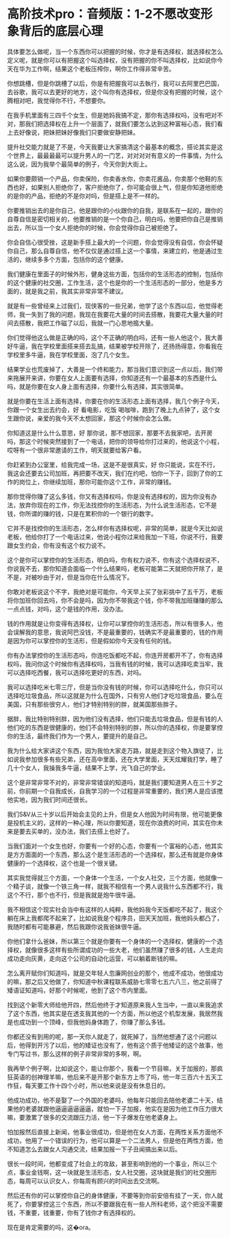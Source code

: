 # 高阶技术pro：音频版：1-2不愿改变形象背后的底层心理

具体要怎么做呢，当一个东西你可以把握的时候，你才是有选择权，就选择权怎么定义呢，就是你可以有把握这个叫选择权，没有把握的你不叫选择权，比如说你今天在华为工作啊，结果这个老板压榨你，啊你工作得非常辛苦。

你想跳槽，但是你跳槽了以后，你是有把握我可以去執行，我可以去阿里巴巴国，去谷歌，我可以去更好的地方，这个叫你有选择权，但是你没有把握的时候，这个腾相对吧，我觉得你不行，不想要你。

在我手机里面有三四千个女生，但是她妈我搞不定，那你有选择权吗，没有吧对不对，那我们把选择权在上升一个层面了，就我们要怎么达到这种富裕心态，我们看上去好像说，把妹把妹好像我们只要做安静把妹。

提升社交能力就是了不是，今天我要让大家搞清这个最基本的概念，搭论其实是这个世界上，最最最最可以提升男人的一门艺，对对对对有意义的一件事情，为什么这么说，因为我举个最简单的例子，今天你到大街上。

如果你要颇销一个产品，你卖保险，你卖香水你，你卖花酱品，你卖那个他鞋的东西也好，如果别人拒绝你了，客户拒绝你了，你可能会很上气，但是你知道他拒绝的是你的产品，拒绝的不是你对吗，但是搭上是不一样的。

你要推销出去的是你自己，他是跟你的小伙跟你的自我，是联系在一起的，跟你的自尊自信是密切相关的，他要推销的是一个你自己，明白吗，他要把你自己是推销出去，所以当一个女人拒绝你的时候，你会觉得你自己被拒绝了。

你会自信心很受挫，这是新手搭上最大的一个问题，你会觉得没有自信，你会怀疑你自己，那么自尊自信，他不仅仅是通过搭上这一个事情，来建立的，他是通过生活的，继续多多个方面，包括你的这个健康。

我们健康在里面子的时候外形，健身这些方面，包括你的生活形态的控制，包括你的这个健康的社交圈，工作生活，这个也是你的一个生活形态的一部分，他是多方面的，就是我之前，我其实非常非常不建议。

就是有一些曾经来上过我们，现侠客的一些兄弟，他学了这个东西以后，他觉得老师，我一失到了我的问题，我现在我要花大量的时间去搭散，我要花大量大量的时间去搭散，我把工作磁了以后，我就一门心思地搗大量。

你们觉得他这么做是正确的吗，这个不正确的明白吗，还有一些人他这个，我大善好牛逼，我在学校里面搭来搭去乱搞，结果被学校开除了，还扬扬得意，你看我在学校里多牛逼，我在学校里面，泡了几个女生。

结果学业也荒废掉了，大善是一个终和能力，那当我们意识到这一点以后，我们带来拖展开来讲，你要在女人上面要有选择，你知道还有一个最基本的东西是什么吗，就是你要在女人身上面有选择，你要什么有选择，其实很简单。

就是你要在生活上面有选择，你要在你的生活形态上面有选择，我几个例子今天，你跟一个女生出去约会，好 看电影，吃饭 喝咖啡，跑到了晚上九点钟了，这个女生跟你说，亲爱的我今天不太想回家，那这个时候你会怎么做。

你知道这是什么什么意思，好 那你说，那不想回家，那要不去我家吧，去开房吗，那这个时候突然接到了一个电话，把你的领导给你打过来的，他说这个小程，哎呀有一个很非常邀请的工作，明天就要给客户看。

你赶紧到办公室里，给我完成一场，这是不是很真实，好 你只能说，实在不行，我这会还要去公司加班，再把要不改天，我们在约吧，怕你一下子，回到了你的工作的岗位上，你继续加班，那你可能你这个工作，非常的赚钱。

那你觉得你赚了这么多钱，你又有选择权吗，你是没有选择权的，因为你没有办法，放弃你现在的工作，你无法找控你的生活形态，为什么说生活形态，它不是钱，你所谓的赚的钱，只是在累积你的一个银行的数字。

它并不是找控你的生活形态，怎么样你有选择权呢，非常的简单，就是今天比如说老板，他给你打了一个电话过来，他说小程你过来给我加一下班，你说不行，我要跟女生约会，你有没有这个权力说不。

这个是你可以掌控你的生活形态，明白吗，你有权力说不，你有这个选择权说不，你说我不去，那你知道会面临一个什么结果吗，老板可能第二天就把你开除了，是不是，对被吵由于对，但是当你在什么情况下。

你敢对老板说这个不字，我绝对是可能你，今天早上买了张彩挑中了五千万，老板将你加班你回去吗，你不会是吗，因为你不带我这个钱，你不带我加班赚赚的那么一点点钱，对吗，这个是钱的作用，没办法。

钱的作用就是让你变得有选择权，让你可以掌控你的生活形态，所以有很多人，他会误解我的意思，我说阿巴没钱，不是最重要的，钱确实不是最重要的，钱的作用是因为你可以掌控你的生活形，但是假如你今天没有任何的钱。

你有办法掌控你的生活形态吗，你连吃饭都吃不起，你连开房都开不了，你有选择权吗，我问你这个时候你有选择权吗，当我有钱的时候，我可以选择吃卖当牢，我可以选择吃西餐，我可以选择吃更好的东西，对吗。

我可以选择吃米七零三厅，但是当你没有钱的时候，你可以选择吃什么，你只可以选择吃垃圾食品，所以这就是为什么在国外，只有穷人他们才吃垃圾食品，要么在美国，只有那些很穷人，他们才特别特别的胖，就美国那些胖子。

据胖，我比特别特别胖，因为他们没有选择，他们只能去垃圾食品，但是有钱的人他们吃的东西是很健康的，他们不会特别特别的胖，所以你的选择权，你是要掌控你的生活，最终我们作为一个男人，要提升的是自己。

我为什么给大家讲这个东西，因为我怕大家走万路，就是走到这个物入旗徒了，比如说我参加很多有些兄弟，还在高中里面，还在大学里面，天天炫耀我打学，睡了几十个女人，我操我多牛逼，结果不上学，光飞自己的学业。

这个是非常非常不对的，非常非常错误的知道吗，就是我们要知道男人在三十岁之前，你前期一个自我成长，自我学习的一个过程是非常重要的，我们男人是应该搅他实地，因为我们时间还很长。

我们S&V从三十岁以后开始会主见的上升，但是女人他因为时间有限，他可能更像是投机主义的，这样的一种心理，所以你要知道，现在你浪费的时间，其实在你未来是要去买单的，没办法，我们去搭上也好了。

当我们面对一个女生也好，你要有一个好的心态，你要有一个富裕的心态，他其实是方方面面的一个东西，那么这个是生活形态的一个选择权，那么还有就是你身体健康的一个选择权，这个也是一个很关键。

其实我觉得就三个方面，一个身体一个生活，一个女人社交，三个方面，他就像一个精子谈，就像一个铁三角一样，就我不相信有一个男人说我什么东西都不行，我这个不行，那个也不行，但是我就是炮牛很牛逼。

我不相信这个现实社会当中有这样的人纯粹，我他妈我今天饭都吃不起了，我这个躺在床上我都爬不起来了，比如说我是个程序员，田天天加班，我他妈头都凸了，我随时都有可能暴避，然后我跟你说我爸妹很牛逼。

你他们拿什么爸妹，所以第三个就是你要有一个身体的一个选择权，健康的一个选择权，就像很多这样有些所谓成功的一些大老，他们虽然赚了很多的钱，人生走向成功走向灰黄，走向这个公司的自动化运营，可以躺着断钱的嘛。

怎么离开赋你们知道吗，就是交年轻人忽廉网创业的那个，他成不成功，他很成功的嘛，那之后又他做了，你知道中秋课程联系威胁七零零七五六八三，他之前得了矮语证知道吗，好那个时候呢，他到了这个市内里面。

找到这个新零大师给他开四，然后他终于才知道原来我人生当中，一直以来我追求了这个东西，他其实是在透支我其他的一个方面，所以他这个机型发展，我居然我是也成功到一个顶峰，但我他妈身体跑了，你赚了那么多钱。

你都还没有到用的呢，那一天你人就走了，就死掉了，当然他想通了这个问题以后，他得到开污了以后，他的矮证也没有了，他有这个质于他矮证的这个故事，他专门写过书，那么这样的例子非常非常的多啊，啊。

我再举个例子啊，比如说这个，能让你那个，我看一个节目嘛，关于加报的，那疯狂英语的创神理羊嘛，他后来不是开那个新东方上市了吗，他一年三百六十五天工作狂，每天要工作十四个小时，所以他来说是没有休息日的。

他成功成功，他不是娶了一个外国的老婆吗，他每年只能回去陪他老婆二十天，结果他的老婆就跟他逼逼逼逼逼逼，就怕一下子加报，他实在是因为他工作压力很大嘛，要激累了很多的交流跟压力活，他一下子爆发在他老婆身上。

怕加报然后直接上新闻，他事业很成功，但是他在女人方面，在两性关系方面他不成功，他用了一个错误的行为，他可以算是一个二法男人，但是他在两性方面，他不知道怎么去跟女人沟通交流，结果加报一下子丑闻搞出来以后。

很长一段时间，他都变成了社会上的攻敌，甚至影响到他的一个事业，所以三个点，事业金钱啊，这一块就是生活形态，女人社交圈，这块就是我们的社交圈形态，每周可以认识女人，你每周有顾兴的时间出去交流啊。

然后还有你的可以掌控你自己的身体健康，不要等到你前安倍有挂了一天，你人就死了，你要掌控这三个东西，所以不要跟我在有一些人所科老师，这个把没不需要钱，不重要，钱重要，你有了钱你才有选择权的。

现在是肯定需要的吗，这�ora。